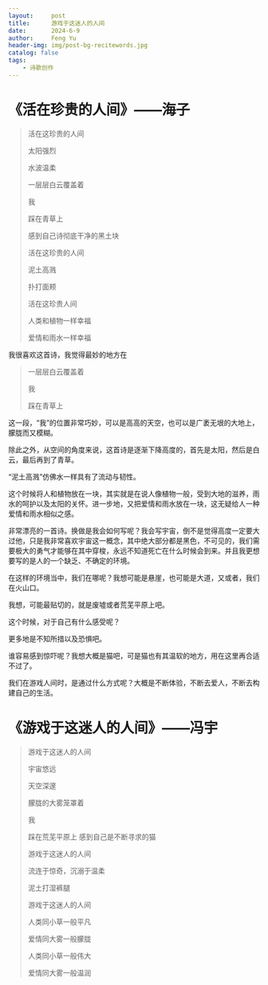 ```yaml
---
layout:     post
title:      游戏于这迷人的人间
date:       2024-6-9
author:     Feng Yu
header-img: img/post-bg-recitewords.jpg
catalog: false
tags:
    - 诗歌创作
---
```


# 《活在珍贵的人间》——海子

> 活在这珍贵的人间
>
> 太阳强烈
>
> 水波温柔
>
> 一层层白云覆盖着
>
> 我
>
> 踩在青草上
>
> 感到自己诗彻底干净的黑土块
>
> 活在这珍贵的人间
>
> 泥土高溅
>
> 扑打面颊
>
> 活在这珍贵人间
>
> 人类和植物一样幸福
>
> 爱情和雨水一样幸福

我很喜欢这首诗，我觉得最妙的地方在

> 一层层白云覆盖着
>
> 我
>
> 踩在青草上

这一段，“我”的位置非常巧妙，可以是高高的天空，也可以是广袤无垠的大地上，朦胧而又模糊。

除此之外，从空间的角度来说，这首诗是逐渐下降高度的，首先是太阳，然后是白云，最后再到了青草。

“泥土高溅”仿佛水一样具有了流动与韧性。

这个时候将人和植物放在一块，其实就是在说人像植物一般，受到大地的滋养，雨水的呵护以及太阳的关怀。进一步地，又把爱情和雨水放在一块，这无疑给人一种爱情和雨水相似之感。

非常漂亮的一首诗。换做是我会如何写呢？我会写宇宙，倒不是觉得高度一定要大过他，只是我非常喜欢宇宙这一概念，其中绝大部分都是黑色，不可见的，我们需要极大的勇气才能够在其中穿梭，永远不知道死亡在什么时候会到来。并且我更想要写的是人的一个缺乏、不确定的环境。

在这样的环境当中，我们在哪呢？我想可能是悬崖，也可能是大道，又或者，我们在火山口。

我想，可能最贴切的，就是废墟或者荒芜平原上吧。

这个时候，对于自己有什么感受呢？

更多地是不知所措以及恐惧吧。

谁容易感到惊吓呢？我想大概是猫吧，可是猫也有其温软的地方，用在这里再合适不过了。

我们在游戏人间时，是通过什么方式呢？大概是不断体验，不断去爱人，不断去构建自己的生活。

# 《游戏于这迷人的人间》——冯宇

> 游戏于这迷人的人间
>
> 宇宙悠远
>
> 天空深邃
>
> 朦胧的大雾笼罩着
>
> 我
>
> 踩在荒芜平原上
> 感到自己是不断寻求的猫
>
> 游戏于这迷人的人间
>
> 流连于惊奇，沉溺于温柔
>
> 泥土打湿裤腿 
>
> 游戏于这迷人的人间
>
> 人类同小草一般平凡
>
> 爱情同大雾一般朦胧
>
> 人类同小草一般伟大
>
> 爱情同大雾一般温润

